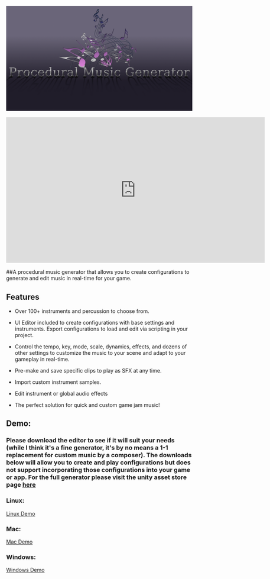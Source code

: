 ![Logo](https://raw.githubusercontent.com/StickAndBindleGames/stickandbindlegames.github.io/master/Images/%20Logo.png)

<iframe width="700" height="393.75" src="https://www.youtube.com/embed/kDLc6GFdZTk" frameborder="0" gesture="media" allow="encrypted-media" allowfullscreen></iframe>

##A procedural music generator that allows you to create configurations to generate and edit music in real-time for your  game. 

## Features
- Over 100+ instruments and percussion to choose from.

- UI Editor included to create configurations with base settings and instruments.  Export configurations to load and edit via scripting in your project.

- Control the tempo, key, mode, scale, dynamics, effects, and dozens of other settings to customize the music to your scene and adapt to your gameplay in real-time. 

- Pre-make and save specific clips to play as SFX at any time.

- Import custom instrument samples.

- Edit instrument or global audio effects

- The perfect solution for quick and custom game jam music!

## Demo:
### Please download the editor to see if it will suit your needs (while I think it's a fine generator, it's by no means a 1-1 replacement for custom music by a composer). The downloads below will allow you to create and play configurations but does not support incorporating those configurations into your game or app. For the full generator please visit the unity asset store page [here](https://www.assetstore.unity3d.com/#!/content/99791)

### Linux:
[Linux Demo](https://github.com/StickAndBindleGames/ProceduralMusicPlayer_Linux)

### Mac:
[Mac Demo](https://github.com/StickAndBindleGames/ProceduralMusicPlayer_Mac)

### Windows:
[Windows Demo](https://github.com/StickAndBindleGames/ProceduralMusicPlayer_Win)
